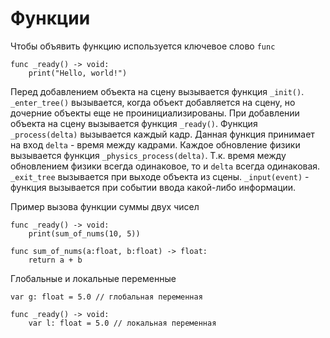 # Функции
Чтобы объявить функцию используется ключевое слово `func`
```GDScript
func _ready() -> void:
	print("Hello, world!")
```
Перед добавлением объекта на сцену вызывается функция `_init()`.
`_enter_tree()` вызывается, когда объект добавляется на сцену, но дочерние объекты еще не проинициализированы. 
При добавлении объекта на сцену вызывается функция `_ready()`.
Функция `_process(delta)` вызывается каждый кадр. Данная функция принимает на вход `delta` - время между кадрами.
Каждое обновление физики вызывается функция `_physics_process(delta)`. Т.к. время между обновлением физики всегда одинаковое, то и `delta` всегда одинаковая. 
`_exit_tree` вызывается при выходе объекта из сцены.
`_input(event)` - функция вызывается при событии ввода какой-либо информации.

Пример вызова функции суммы двух чисел
```GDScript
func _ready() -> void:
	print(sum_of_nums(10, 5))

func sum_of_nums(a:float, b:float) -> float:
	return a + b
```

Глобальные и локальные переменные
```GDScript
var g: float = 5.0 // глобальная переменная

func _ready() -> void:
	var l: float = 5.0 // локальная переменная
```
